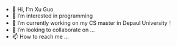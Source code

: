 - 👋 Hi, I’m Xu Guo
- 👀 I’m interested in programming
- 🌱 I’m currently working on my CS master in Depaul University！
- 💞️ I’m looking to collaborate on ...
- 📫 How to reach me ...

<!---
xguo33/xguo33 is a ✨ special ✨ repository because its `README.md` (this file) appears on your GitHub profile.
You can click the Preview link to take a look at your changes.
--->
